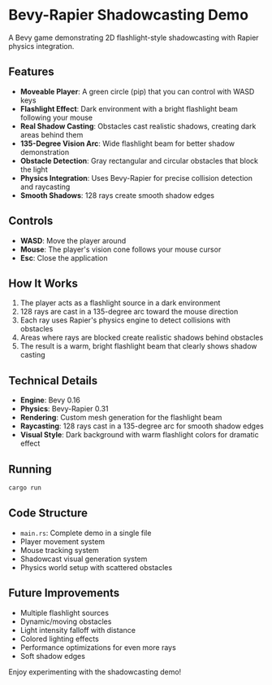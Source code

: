 # Bevy-Rapier Shadowcasting Demo

A Bevy game demonstrating 2D flashlight-style shadowcasting with Rapier physics integration.

## Features

- **Moveable Player**: A green circle (pip) that you can control with WASD keys
- **Flashlight Effect**: Dark environment with a bright flashlight beam following your mouse
- **Real Shadow Casting**: Obstacles cast realistic shadows, creating dark areas behind them
- **135-Degree Vision Arc**: Wide flashlight beam for better shadow demonstration
- **Obstacle Detection**: Gray rectangular and circular obstacles that block the light
- **Physics Integration**: Uses Bevy-Rapier for precise collision detection and raycasting
- **Smooth Shadows**: 128 rays create smooth shadow edges

## Controls

- **WASD**: Move the player around
- **Mouse**: The player's vision cone follows your mouse cursor
- **Esc**: Close the application

## How It Works

1. The player acts as a flashlight source in a dark environment
2. 128 rays are cast in a 135-degree arc toward the mouse direction
3. Each ray uses Rapier's physics engine to detect collisions with obstacles
4. Areas where rays are blocked create realistic shadows behind obstacles
5. The result is a warm, bright flashlight beam that clearly shows shadow casting

## Technical Details

- **Engine**: Bevy 0.16
- **Physics**: Bevy-Rapier 0.31
- **Rendering**: Custom mesh generation for the flashlight beam
- **Raycasting**: 128 rays cast in a 135-degree arc for smooth shadow edges
- **Visual Style**: Dark background with warm flashlight colors for dramatic effect

## Running

```bash
cargo run
```

## Code Structure

- `main.rs`: Complete demo in a single file
- Player movement system
- Mouse tracking system  
- Shadowcast visual generation system
- Physics world setup with scattered obstacles

## Future Improvements

- Multiple flashlight sources
- Dynamic/moving obstacles
- Light intensity falloff with distance
- Colored lighting effects
- Performance optimizations for even more rays
- Soft shadow edges

Enjoy experimenting with the shadowcasting demo!
